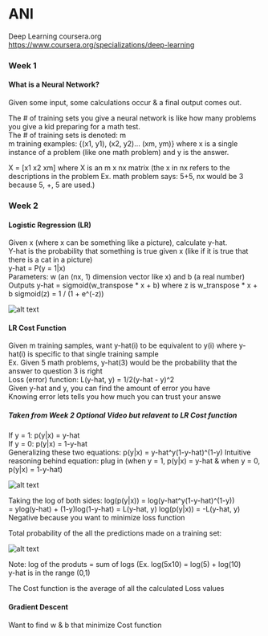 # ANI
Deep Learning coursera.org https://www.coursera.org/specializations/deep-learning

### Week 1

#### What is a Neural Network?

Given some input, some calculations occur & a final output comes out.

The # of training sets you give a neural network is like how many problems you give a kid preparing for a math test.  
The # of training sets is denoted: m  
m training examples: {(x1, y1), (x2, y2)... (xm, ym)} where x is a single instance of a problem (like one math problem) and y is the answer.

X = [x1 x2 xm] where X is an m x nx matrix
(the x in nx refers to the descriptions in the problem Ex. math problem says: 5+5, nx would be 3 because 5, +, 5 are used.)

### Week 2

#### Logistic Regression (LR)

Given x (where x can be something like a picture), calculate y-hat.  
Y-hat is the probability that something is true given x (like if it is true that there is a cat in a picture)  
y-hat = P(y = 1|x)  
Parameters: w (an (nx, 1) dimension vector like x) and b (a real number)  
Outputs y-hat = sigmoid(w_transpose * x + b) where z is w_transpose * x + b
sigmoid(z) = 1 / (1 + e^(-z))

![alt text](https://user-images.githubusercontent.com/24757872/34464928-f8baadac-ee5b-11e7-89e0-03e79250097b.png)

#### LR Cost Function

Given m training samples, want y-hat(i) to be equivalent to y(i) where y-hat(i) is specific to that single training sample  
Ex. Given 5 math problems, y-hat(3) would be the probability that the answer to question 3 is right  
Loss (error) function: L(y-hat, y) = 1/2(y-hat - y)^2  
Given y-hat and y, you can find the amount of error you have  
   Knowing error lets tells you how much you can trust your answe

##### Taken from Week 2 Optional Video but relavent to LR Cost function

If y = 1: p(y|x) = y-hat  
If y = 0: p(y|x) = 1-y-hat  
Generalizing these two equations: p(y|x) = y-hat^y(1-y-hat)^(1-y)
Intuitive reasoning behind equation: plug in (when y = 1, p(y|x) = y-hat & when y = 0, p(y|x) = 1-y-hat)

![alt text](https://user-images.githubusercontent.com/24757872/34469782-47abeebe-eeeb-11e7-9b44-2f6bcc9ee6a3.png)

Taking the log of both sides:
log(p(y|x)) = log(y-hat^y(1-y-hat)^(1-y))  
            = ylog(y-hat) + (1-y)log(1-y-hat)
            = L(y-hat, y)
log(p(y|x)) = -L(y-hat, y)  
Negative because you want to minimize loss function

Total probability of the all the predictions made on a training set:

![alt text](https://user-images.githubusercontent.com/24757872/34469792-7cef3112-eeeb-11e7-9341-0364cb1ea349.png)

Note: log of the produts = sum of logs (Ex. log(5x10) = log(5) + log(10)  
y-hat is in the range (0,1)

The Cost function is the average of all the calculated Loss values

#### Gradient Descent

Want to find w & b that minimize Cost function


